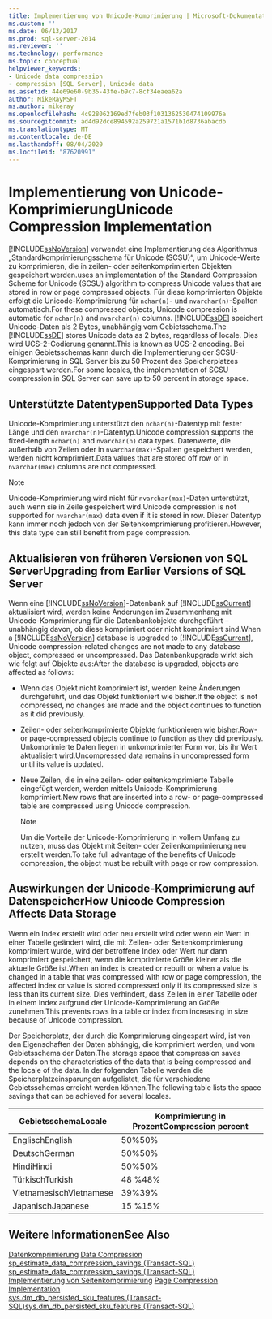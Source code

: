 ```yaml
---
title: Implementierung von Unicode-Komprimierung | Microsoft-Dokumentation
ms.custom: ''
ms.date: 06/13/2017
ms.prod: sql-server-2014
ms.reviewer: ''
ms.technology: performance
ms.topic: conceptual
helpviewer_keywords:
- Unicode data compression
- compression [SQL Server], Unicode data
ms.assetid: 44e69e60-9b35-43fe-b9c7-8cf34eaea62a
author: MikeRayMSFT
ms.author: mikeray
ms.openlocfilehash: 4c928062169ed7feb03f1031362530474109976a
ms.sourcegitcommit: ad4d92dce894592a259721a1571b1d8736abacdb
ms.translationtype: MT
ms.contentlocale: de-DE
ms.lasthandoff: 08/04/2020
ms.locfileid: "87620991"
---
```

# <a name="unicode-compression-implementation"></a><span data-ttu-id="ec570-102">Implementierung von Unicode-Komprimierung</span><span class="sxs-lookup"><span data-stu-id="ec570-102">Unicode Compression Implementation</span></span>
  [!INCLUDE[ssNoVersion](../../includes/ssnoversion-md.md)] <span data-ttu-id="ec570-103">verwendet eine Implementierung des Algorithmus „Standardkomprimierungsschema für Unicode (SCSU)“, um Unicode-Werte zu komprimieren, die in zeilen- oder seitenkomprimierten Objekten gespeichert werden.</span><span class="sxs-lookup"><span data-stu-id="ec570-103">uses an implementation of the Standard Compression Scheme for Unicode (SCSU) algorithm to compress Unicode values that are stored in row or page compressed objects.</span></span> <span data-ttu-id="ec570-104">Für diese komprimierten Objekte erfolgt die Unicode-Komprimierung für `nchar(n)`- und `nvarchar(n)`-Spalten automatisch.</span><span class="sxs-lookup"><span data-stu-id="ec570-104">For these compressed objects, Unicode compression is automatic for `nchar(n)` and `nvarchar(n)` columns.</span></span> <span data-ttu-id="ec570-105">[!INCLUDE[ssDE](../../includes/ssde-md.md)] speichert Unicode-Daten als 2 Bytes, unabhängig vom Gebietsschema.</span><span class="sxs-lookup"><span data-stu-id="ec570-105">The [!INCLUDE[ssDE](../../includes/ssde-md.md)] stores Unicode data as 2 bytes, regardless of locale.</span></span> <span data-ttu-id="ec570-106">Dies wird UCS-2-Codierung genannt.</span><span class="sxs-lookup"><span data-stu-id="ec570-106">This is known as UCS-2 encoding.</span></span> <span data-ttu-id="ec570-107">Bei einigen Gebietsschemas kann durch die Implementierung der SCSU-Komprimierung in SQL Server bis zu 50 Prozent des Speicherplatzes eingespart werden.</span><span class="sxs-lookup"><span data-stu-id="ec570-107">For some locales, the implementation of SCSU compression in SQL Server can save up to 50 percent in storage space.</span></span>  
  
## <a name="supported-data-types"></a><span data-ttu-id="ec570-108">Unterstützte Datentypen</span><span class="sxs-lookup"><span data-stu-id="ec570-108">Supported Data Types</span></span>  
 <span data-ttu-id="ec570-109">Unicode-Komprimierung unterstützt den `nchar(n)`-Datentyp mit fester Länge und den `nvarchar(n)`-Datentyp.</span><span class="sxs-lookup"><span data-stu-id="ec570-109">Unicode compression supports the fixed-length `nchar(n)` and `nvarchar(n)` data types.</span></span> <span data-ttu-id="ec570-110">Datenwerte, die außerhalb von Zeilen oder in `nvarchar(max)`-Spalten gespeichert werden, werden nicht komprimiert.</span><span class="sxs-lookup"><span data-stu-id="ec570-110">Data values that are stored off row or in `nvarchar(max)` columns are not compressed.</span></span>  
  
> [!NOTE]  
>  <span data-ttu-id="ec570-111">Unicode-Komprimierung wird nicht für `nvarchar(max)`-Daten unterstützt, auch wenn sie in Zeile gespeichert wird.</span><span class="sxs-lookup"><span data-stu-id="ec570-111">Unicode compression is not supported for `nvarchar(max)` data even if it is stored in row.</span></span> <span data-ttu-id="ec570-112">Dieser Datentyp kann immer noch jedoch von der Seitenkomprimierung profitieren.</span><span class="sxs-lookup"><span data-stu-id="ec570-112">However, this data type can still benefit from page compression.</span></span>  
  
## <a name="upgrading-from-earlier-versions-of-sql-server"></a><span data-ttu-id="ec570-113">Aktualisieren von früheren Versionen von SQL Server</span><span class="sxs-lookup"><span data-stu-id="ec570-113">Upgrading from Earlier Versions of SQL Server</span></span>  
 <span data-ttu-id="ec570-114">Wenn eine [!INCLUDE[ssNoVersion](../../includes/ssnoversion-md.md)]-Datenbank auf [!INCLUDE[ssCurrent](../../includes/sscurrent-md.md)] aktualisiert wird, werden keine Änderungen im Zusammenhang mit Unicode-Komprimierung für die Datenbankobjekte durchgeführt – unabhängig davon, ob diese komprimiert oder nicht komprimiert sind.</span><span class="sxs-lookup"><span data-stu-id="ec570-114">When a [!INCLUDE[ssNoVersion](../../includes/ssnoversion-md.md)] database is upgraded to [!INCLUDE[ssCurrent](../../includes/sscurrent-md.md)], Unicode compression-related changes are not made to any database object, compressed or uncompressed.</span></span> <span data-ttu-id="ec570-115">Das Datenbankupgrade wirkt sich wie folgt auf Objekte aus:</span><span class="sxs-lookup"><span data-stu-id="ec570-115">After the database is upgraded, objects are affected as follows:</span></span>  
  
-   <span data-ttu-id="ec570-116">Wenn das Objekt nicht komprimiert ist, werden keine Änderungen durchgeführt, und das Objekt funktioniert wie bisher.</span><span class="sxs-lookup"><span data-stu-id="ec570-116">If the object is not compressed, no changes are made and the object continues to function as it did previously.</span></span>  
  
-   <span data-ttu-id="ec570-117">Zeilen- oder seitenkomprimierte Objekte funktionieren wie bisher.</span><span class="sxs-lookup"><span data-stu-id="ec570-117">Row- or page-compressed objects continue to function as they did previously.</span></span> <span data-ttu-id="ec570-118">Unkomprimierte Daten liegen in unkomprimierter Form vor, bis ihr Wert aktualisiert wird.</span><span class="sxs-lookup"><span data-stu-id="ec570-118">Uncompressed data remains in uncompressed form until its value is updated.</span></span>  
  
-   <span data-ttu-id="ec570-119">Neue Zeilen, die in eine zeilen- oder seitenkomprimierte Tabelle eingefügt werden, werden mittels Unicode-Komprimierung komprimiert.</span><span class="sxs-lookup"><span data-stu-id="ec570-119">New rows that are inserted into a row- or page-compressed table are compressed using Unicode compression.</span></span>  
  
    > [!NOTE]  
    >  <span data-ttu-id="ec570-120">Um die Vorteile der Unicode-Komprimierung in vollem Umfang zu nutzen, muss das Objekt mit Seiten- oder Zeilenkomprimierung neu erstellt werden.</span><span class="sxs-lookup"><span data-stu-id="ec570-120">To take full advantage of the benefits of Unicode compression, the object must be rebuilt with page or row compression.</span></span>  
  
## <a name="how-unicode-compression-affects-data-storage"></a><span data-ttu-id="ec570-121">Auswirkungen der Unicode-Komprimierung auf Datenspeicher</span><span class="sxs-lookup"><span data-stu-id="ec570-121">How Unicode Compression Affects Data Storage</span></span>  
 <span data-ttu-id="ec570-122">Wenn ein Index erstellt wird oder neu erstellt wird oder wenn ein Wert in einer Tabelle geändert wird, die mit Zeilen- oder Seitenkomprimierung komprimiert wurde, wird der betroffene Index oder Wert nur dann komprimiert gespeichert, wenn die komprimierte Größe kleiner als die aktuelle Größe ist.</span><span class="sxs-lookup"><span data-stu-id="ec570-122">When an index is created or rebuilt or when a value is changed in a table that was compressed with row or page compression, the affected index or value is stored compressed only if its compressed size is less than its current size.</span></span> <span data-ttu-id="ec570-123">Dies verhindert, dass Zeilen in einer Tabelle oder in einem Index aufgrund der Unicode-Komprimierung an Größe zunehmen.</span><span class="sxs-lookup"><span data-stu-id="ec570-123">This prevents rows in a table or index from increasing in size because of Unicode compression.</span></span>  
  
 <span data-ttu-id="ec570-124">Der Speicherplatz, der durch die Komprimierung eingespart wird, ist von den Eigenschaften der Daten abhängig, die komprimiert werden, und vom Gebietsschema der Daten.</span><span class="sxs-lookup"><span data-stu-id="ec570-124">The storage space that compression saves depends on the characteristics of the data that is being compressed and the locale of the data.</span></span> <span data-ttu-id="ec570-125">In der folgenden Tabelle werden die Speicherplatzeinsparungen aufgelistet, die für verschiedene Gebietsschemas erreicht werden können.</span><span class="sxs-lookup"><span data-stu-id="ec570-125">The following table lists the space savings that can be achieved for several locales.</span></span>  
  
|<span data-ttu-id="ec570-126">Gebietsschema</span><span class="sxs-lookup"><span data-stu-id="ec570-126">Locale</span></span>|<span data-ttu-id="ec570-127">Komprimierung in Prozent</span><span class="sxs-lookup"><span data-stu-id="ec570-127">Compression percent</span></span>|  
|------------|-------------------------|  
|<span data-ttu-id="ec570-128">Englisch</span><span class="sxs-lookup"><span data-stu-id="ec570-128">English</span></span>|<span data-ttu-id="ec570-129">50%</span><span class="sxs-lookup"><span data-stu-id="ec570-129">50%</span></span>|  
|<span data-ttu-id="ec570-130">Deutsch</span><span class="sxs-lookup"><span data-stu-id="ec570-130">German</span></span>|<span data-ttu-id="ec570-131">50%</span><span class="sxs-lookup"><span data-stu-id="ec570-131">50%</span></span>|  
|<span data-ttu-id="ec570-132">Hindi</span><span class="sxs-lookup"><span data-stu-id="ec570-132">Hindi</span></span>|<span data-ttu-id="ec570-133">50%</span><span class="sxs-lookup"><span data-stu-id="ec570-133">50%</span></span>|  
|<span data-ttu-id="ec570-134">Türkisch</span><span class="sxs-lookup"><span data-stu-id="ec570-134">Turkish</span></span>|<span data-ttu-id="ec570-135">48 %</span><span class="sxs-lookup"><span data-stu-id="ec570-135">48%</span></span>|  
|<span data-ttu-id="ec570-136">Vietnamesisch</span><span class="sxs-lookup"><span data-stu-id="ec570-136">Vietnamese</span></span>|<span data-ttu-id="ec570-137">39%</span><span class="sxs-lookup"><span data-stu-id="ec570-137">39%</span></span>|  
|<span data-ttu-id="ec570-138">Japanisch</span><span class="sxs-lookup"><span data-stu-id="ec570-138">Japanese</span></span>|<span data-ttu-id="ec570-139">15 %</span><span class="sxs-lookup"><span data-stu-id="ec570-139">15%</span></span>|  
  
## <a name="see-also"></a><span data-ttu-id="ec570-140">Weitere Informationen</span><span class="sxs-lookup"><span data-stu-id="ec570-140">See Also</span></span>  
 <span data-ttu-id="ec570-141">[Datenkomprimierung](data-compression.md) </span><span class="sxs-lookup"><span data-stu-id="ec570-141">[Data Compression](data-compression.md) </span></span>  
 <span data-ttu-id="ec570-142">[sp_estimate_data_compression_savings &#40;Transact-SQL&#41;](/sql/relational-databases/system-stored-procedures/sp-estimate-data-compression-savings-transact-sql) </span><span class="sxs-lookup"><span data-stu-id="ec570-142">[sp_estimate_data_compression_savings &#40;Transact-SQL&#41;](/sql/relational-databases/system-stored-procedures/sp-estimate-data-compression-savings-transact-sql) </span></span>  
 <span data-ttu-id="ec570-143">[Implementierung von Seitenkomprimierung](page-compression-implementation.md) </span><span class="sxs-lookup"><span data-stu-id="ec570-143">[Page Compression Implementation](page-compression-implementation.md) </span></span>  
 [<span data-ttu-id="ec570-144">sys.dm_db_persisted_sku_features &#40;Transact-SQL&#41;</span><span class="sxs-lookup"><span data-stu-id="ec570-144">sys.dm_db_persisted_sku_features &#40;Transact-SQL&#41;</span></span>](/sql/relational-databases/system-dynamic-management-views/sys-dm-db-persisted-sku-features-transact-sql)  
  
  
